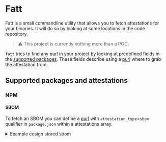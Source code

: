 # Fatt

Fatt is a small commandline utility that allows you to fetch attestations for your binaries. It will do so by looking at some locations in the code repository.

> :warning: This project is currently nothing more than a POC.

`fatt` tries to find any [purl][] in your project by looking at predefined fields in the [supported packages](#supported-packages-and-attestations). These fields describe using a [purl][] where to grab the attestation from.

## Supported packages and attestations

### NPM

#### SBOM

To fetch an SBOM you can define a [purl][] with `attestation_type`=`sbom` qualifier in `package.json` within a attestations array.

<details>
  <summary>Example cosign stored sbom</summary>

  Using cosign we can leverage any [OCI registry][] to store our attestations.

  ```shell
  $ cosign upload blob -f sbom.spdx.json ghcr.io/philips-labs/fatt:example-sbom-attestation
  Uploading file from [sbom.spdx.json] to [ghcr.io/philips-labs/fatt:example-sbom-attestation] with media type [text/plain]
  File [sbom.spdx.json] is available directly at [ghcr.io/philips-labs/fatt@sha256:6cc65b2c82c2baa3391890abb8ab741efbcbc87baff3b06d5797afacb314ddd9]
  ```

  Now we can use a purl to link this attestation to our Node package.

  ```json
  {
    "name": "@philips-labs/awesome-npm",
    "attestations": [
      "pkg:docker/philips-labs/fatt@sha256:6cc65b2c82c2baa3391890abb8ab741efbcbc87baff3b06d5797afacb314ddd9?repository_url=ghcr.io&attestation_type=sbom",
    ]
  }
  ```

  Using `fatt` we can now scan our project for attestations and fetch them using sget.

  ```shell
  $ attestations="$(bin/fatt -p examples/awesome-npm)"
  Fetching attestations for current working directory…
  Found attestations: [{PURL:{Type:docker Namespace:philips-labs Name:fatt Version:sha256:6cc65b2c82c2baa3391890abb8ab741efbcbc87baff3b06d5797afacb314ddd9 Qualifiers:repository_url=ghcr.io&attestation_type=sbom Subpath:} Type:SBOM} {PURL:{Type:docker Namespace:philips-labs Name:fatt Version:sha256:6cc65b2c82c2baa3391890abb8ab741efbcbc87baff3b06d5797afacb314ddd9 Qualifiers:repository_url=ghcr.io&attestation_type=provenance Subpath:} Type:SBOM}]
  Attestation type: sbom
  Attestation type: provenance
  $ while read -r a ; do sget "$a" ; done <<< "$attestations"
  {
    "SPDXID": "SPDXRef-DOCUMENT",
    "name": "ghcr.io/philips-labs/slsa-provenance-v0.7.2",
    "spdxVersion": "SPDX-2.2",
    "creationInfo": {
      "created": "2022-02-25T13:01:35.3837117Z",
      "creators": [
        "Organization: Anchore, Inc",
        "Tool: syft-0.38.0"
      ],
      "licenseListVersion": "3.16"
    },
    …
  ```

</details>

[purl]: https://github.com/package-url/purl-spec "A minimal specification and implementation of purl aka. a Package 'mostly universal' URL."
